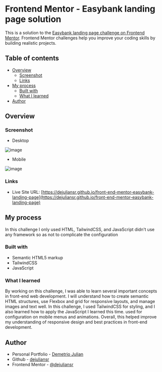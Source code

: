 # Frontend Mentor - Easybank landing page solution

This is a solution to the [Easybank landing page challenge on Frontend Mentor](https://www.frontendmentor.io/challenges/easybank-landing-page-WaUhkoDN). Frontend Mentor challenges help you improve your coding skills by building realistic projects. 

## Table of contents

- [Overview](#overview)
  - [Screenshot](#screenshot)
  - [Links](#links)
- [My process](#my-process)
  - [Built with](#built-with)
  - [What I learned](#what-i-learned)
- [Author](#author)

## Overview

### Screenshot

- Desktop

![image](https://github.com/user-attachments/assets/7ccc502f-6237-4bb8-9bb6-0768030d38ec)

- Mobile

![image](https://github.com/user-attachments/assets/795751ac-5887-49e8-a712-3fbf90f98041)

### Links

- Live Site URL: [https://dejuliansr.github.io/front-end-mentor-easybank-landing-page](https://dejuliansr.github.io/front-end-mentor-easybank-landing-page)

## My process

In this challenge I only used HTML, TailwindCSS, and JavaScript didn't use any framework so as not to complicate the configuration

### Built with

- Semantic HTML5 markup
- TailwindCSS
- JavaScript

### What I learned

By working on this challenge, I was able to learn several important concepts in front-end web development. I will understand how to create semantic HTML structures, use Flexbox and grid for responsive layouts, and manage images and text well. In this challenge, I used TailwindCSS for styling, and I also learned how to apply the JavaScript I learned this time. used for configuration on mobile menus and animations. Overall, this helped improve my understanding of responsive design and best practices in front-end development.

## Author

- Personal Portfolio - [Demetrio Julian](https://dejulian.netlify.app)
- Github - [dejuliansr](https://github.com/dejuliansr)
- Frontend Mentor - [@dejuliansr](https://www.frontendmentor.io/profile/dejuliansr)
